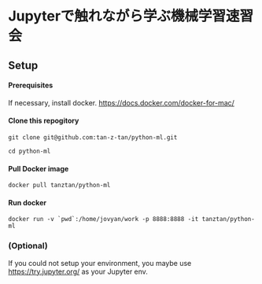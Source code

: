 # Jupyterで触れながら学ぶ機械学習速習会


## Setup

#### Prerequisites
If necessary, install docker.
https://docs.docker.com/docker-for-mac/

#### Clone this repogitory
`git clone git@github.com:tan-z-tan/python-ml.git`

`cd python-ml`

#### Pull Docker image
`docker pull tanztan/python-ml`

#### Run docker
```
docker run -v `pwd`:/home/jovyan/work -p 8888:8888 -it tanztan/python-ml
```

### (Optional)
If you could not setup your environment, you maybe use https://try.jupyter.org/ as your Jupyter env.
